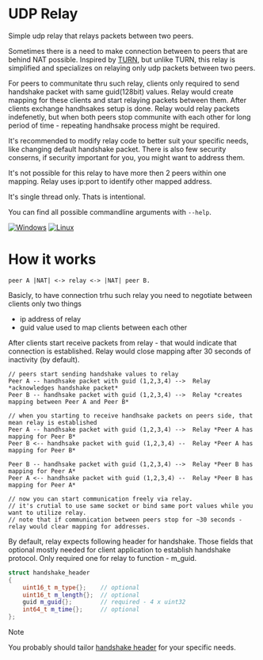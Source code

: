 # UDP Relay
Simple udp relay that relays packets between two peers.

Sometimes there is a need to make connection between to peers that are behind NAT possible. Inspired by [TURN](https://datatracker.ietf.org/doc/html/rfc8656), but unlike TURN, this relay is simplified and specializes on relaying only udp packets between two peers.

For peers to communitate thru such relay, clients only required to send handshake packet with same guid(128bit) values. Relay would create mapping for these clients and start relaying packets between them. After clients exchange handhsakes setup is done. Relay would relay packets indefenetly, but when both peers stop communite with each other for long period of time - repeating handhsake process might be required.

It's recommended to modify relay code to better suit your specific needs, like changing default handshake packet. There is also few security conserns, if security important for you, you might want to address them.

It's not possible for this relay to have more then 2 peers within one mapping. Relay uses ip:port to identify other mapped address.

It's single thread only. Thats is intentional.

You can find all possible commandline arguments with `--help`.

[![Windows](https://github.com/GloryOfNight/udp-relay/actions/workflows/windows.yml/badge.svg)](https://github.com/GloryOfNight/udp-relay/actions/workflows/windows.yml)
[![Linux](https://github.com/GloryOfNight/udp-relay/actions/workflows/linux.yml/badge.svg)](https://github.com/GloryOfNight/udp-relay/actions/workflows/linux.yml)

# How it works

`peer A |NAT| <-> relay <-> |NAT| peer B. `

Basicly, to have connection trhu such relay you need to negotiate between clients only two things
- ip address of relay
- guid value used to map clients between each other

After clients start receive packets from relay - that would indicate that connection is established.
Relay would close mapping after 30 seconds of inactivity (by default).

```
// peers start sending handshake values to relay
Peer A -- handhsake packet with guid (1,2,3,4) -->  Relay *acknowledges handshake packet*
Peer B -- handhsake packet with guid (1,2,3,4) -->  Relay *creates mapping between Peer A and Peer B*

// when you starting to receive handhsake packets on peers side, that mean relay is established
Peer A -- handhsake packet with guid (1,2,3,4) -->  Relay *Peer A has mapping for Peer B*
Peer B <-- handhsake packet with guid (1,2,3,4) --  Relay *Peer A has mapping for Peer B*

Peer B -- handhsake packet with guid (1,2,3,4) -->  Relay *Peer B has mapping for Peer A*
Peer A <-- handhsake packet with guid (1,2,3,4) --  Relay *Peer B has mapping for Peer A*

// now you can start communication freely via relay.
// it's crutial to use same socket or bind same port values while you want to utilize relay.
// note that if communication between peers stop for ~30 seconds - relay would clear mapping for addresses.
```

By default, relay expects following header for handshake. 
Those fields that optional mostly needed for client application to establish handshake protocol. Only required one for relay to function - m_guid.

```c++
struct handshake_header
{
	uint16_t m_type{};    // optional
	uint16_t m_length{};  // optional
	guid m_guid{};        // required - 4 x uint32
	int64_t m_time{};     // optional
};
```
> [!NOTE]
> You probably should tailor [handshake header](include/udp-relay/types.hxx#L43) for your specific needs.
